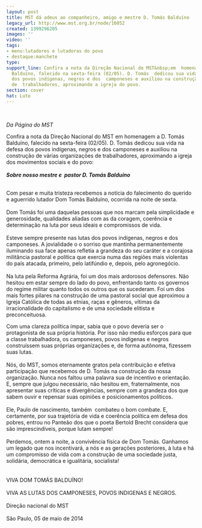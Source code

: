 ```yaml
---
layout: post
title: MST dá adeus ao companheiro, amigo e mestre D. Tomás Balduíno
legacy_url: http://www.mst.org.br/node/16052
created: 1399296205
images: ''
video: ''
tags:
- menu:lutadores e lutadoras do povo
- destaque:manchete
type: 
support_line: Confira a nota da Direção Nacional do MST&nbsp;em  homenagem a D. Tomás
  Balduíno, falecido na sexta-feira (02/05). D. Tomás  dedicou sua vida na defesa
  dos povos indígenas, negros e dos  camponeses e auxiliou na construção de organizações
  de  trabalhadores, aproximando a igreja do povo.
section: cover
hat: Luto
---
```

<p>&nbsp;</p><p><em>Da Página do MST</em></p><p>Confira a nota da Direção Nacional do MST&nbsp;em homenagem a D. Tomás Balduíno, falecido na sexta-feira (02/05). D. Tomás dedicou sua vida na defesa dos povos indígenas, negros e dos camponeses e auxiliou na construção de várias organizações de trabalhadores, aproximando a igreja dos movimentos sociais e do povo: <strong><br><br></strong><em><strong>Sobre nosso mestre e&nbsp; pastor D. Tomás Balduíno</strong></em></p><p><br>Com pesar e muita tristeza recebemos a notícia do falecimento do querido e aguerrido lutador Dom Tomás Balduíno, ocorrida na noite de sexta.<br><br>Dom Tomás foi uma daquelas pessoas que nos marcam pela simplicidade e generosidade, qualidades aliadas com as da coragem, coerência e determinação na luta por seus ideais e compromissos de vida.<br><br>Esteve sempre presente nas lutas dos povos indígenas, negros e dos camponeses. A jovialidade o o sorriso que mantinha permanentemente iluminando sua face apenas refletia a grandeza do seu caráter e a corajosa militância pastoral e política que exercia numa das regiões mais violentas do país atacada, primeiro, pelo latifúndio e, depois, pelo agronegócio.<br><br>Na luta pela Reforma Agrária, foi um dos mais ardorosos defensores. Não hesitou em estar sempre do lado do povo, enfrentando tanto os governos do regime militar quanto todos os outros que os sucederam. Foi um dos mais fortes pilares na construção de uma pastoral social que aproximou a Igreja Católica de todas as etnias, raças e gêneros, vítimas da irracionalidade do capitalismo e de uma sociedade elitista e preconceituosa.</p><p>Com uma clareza política ímpar, sabia que o povo deveria ser o protagonista de sua própria história. Por isso não mediu esforços para que a classe trabalhadora, os camponeses, povos indígenas e negros construíssem suas próprias organizações e, de forma autônoma, fizessem suas lutas.<br><br>Nós, do MST, somos eternamente gratos pela contribuição e efetiva participação que recebemos de D. Tomás na construção da nossa organização. Nunca nos faltou uma palavra sua de incentivo e orientação. E, sempre que julgou necessário, não hesitou em, fraternalmente, nos apresentar suas críticas e divergências, sempre com a grandeza dos que sabem ouvir e repensar suas opiniões e posicionamentos políticos.<br><br>Ele, Paulo de nascimento, também&nbsp; combateu o bom combate. E, certamente, por sua trajetória de vida e coerência política em defesa dos pobres, entrou no Panteão dos que o poeta Bertold Brecht considera que são imprescindíveis, porque lutam sempre!<br><br>Perdemos, ontem a noite, a convivência física de Dom Tomás. Ganhamos um legado que nos incentivará, a nós e as gerações posteriores, à luta e há um compromisso de vida com a construção de uma sociedade justa, solidária, democrática e igualitária, socialista!<br><br><br>VIVA DOM TOMÁS BALDUÍNO!<br><br>VIVA AS LUTAS DOS CAMPONESES, POVOS INDIGENAS E NEGROS.<br><br>Direção nacional do MST<br><br>São Paulo, 05 de maio de 2014</p>
